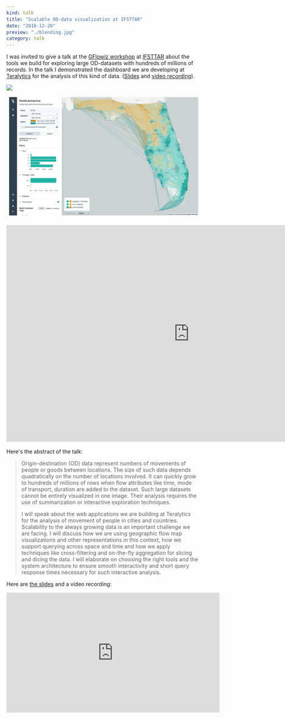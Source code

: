 ```yaml
---
kind: talk
title: "Scalable OD-data visualization at IFSTTAR"
date: "2018-12-20"
preview: "./blending.jpg"
category: talk
---
```

I was invited to give a talk
at the <a href="https://gflowizworkshop.sciencesconf.org" target="_blank" rel="noopener">GFlowiz workshop</a>
at <a href="http://www.ifsttar.fr/en/welcome/" target="_blank" rel="noopener">IFSTTAR</a>
about the  tools we build for exploring large OD-datasets with hundreds of millions of records.
In the talk I demonstrated the dashboard we are developing at 
<a href="https://www.teralytics.net" target="_blank" rel="noopener">Teralytics</a>
for the analysis of this kind of data.
(<a href="https://goo.gl/D36oSi" target="_blank" rel="noopener">Slides</a> and <a href="https://www.youtube.com/embed/WZpFXLhleEQ?rel=0" target="_blank" rel="noopener"> video recording</a>).

![](whole-germany.png)

![](irma.png)

<iframe src="https://docs.google.com/presentation/d/e/2PACX-1vTqB406jn_4-B0T4ZepPdcyw3_98ST-zeEId9jm_6atMn8FdZGq-QviH_acODs_aSGTbCcJtadTtrvZ/embed?start=false&loop=false&delayms=3000" frameborder="0" width="960" height="569" allowfullscreen="true" mozallowfullscreen="true" webkitallowfullscreen="true"></iframe>

Here's the abstract of the talk:

> Origin-destination (OD) data represent numbers of movements of people or goods between locations. The size of such data depends quadratically on the number of locations involved. It can quickly grow to hundreds of millions of rows when flow attributes like time, mode of transport, duration are added to the dataset. Such large datasets cannot be entirely visualized in one image. Their analysis requires the use of summarization or interactive exploration techniques.
>
> I will speak about the web applications we are building at Teralytics for the analysis of movement of people in cities and countries. Scalability to the always growing data is an important challenge we are facing. I will discuss how we are using geographic flow map visualizations and other representations in this context, how we support querying across space and time and how we apply techniques like cross-filtering and on-the-fly aggregation for slicing and dicing the data. I will elaborate on choosing the right tools and the system architecture to ensure smooth interactivity and short query response times necessary for such interactive analysis.


Here are <a href="https://goo.gl/D36oSi" target="_blank" rel="noopener">the slides</a>
and a video recording:

<iframe width="560" height="315" src="https://www.youtube.com/embed/WZpFXLhleEQ?rel=0" frameborder="0" allow="accelerometer; autoplay; encrypted-media; gyroscope; picture-in-picture" allowfullscreen></iframe>

